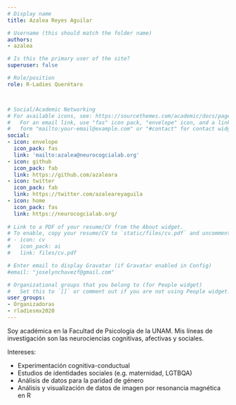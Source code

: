 ```yaml
---
# Display name
title: Azalea Reyes Aguilar

# Username (this should match the folder name)
authors:
- azalea

# Is this the primary user of the site?
superuser: false

# Role/position
role: R-Ladies Querétaro



# Social/Academic Networking
# For available icons, see: https://sourcethemes.com/academic/docs/page-builder/#icons
#   For an email link, use "fas" icon pack, "envelope" icon, and a link in the
#   form "mailto:your-email@example.com" or "#contact" for contact widget.
social:
- icon: envelope
  icon_pack: fas
  link: 'mailto:azalea@neurocogcialab.org'
- icon: github
  icon_pack: fab
  link: https://github.com/azaleara
- icon: twitter
  icon_pack: fab
  link: https://twitter.com/azaleareyaguila
- icon: home
  icon_pack: fas
  link: https://neurocogcialab.org/
  
# Link to a PDF of your resume/CV from the About widget.
# To enable, copy your resume/CV to `static/files/cv.pdf` and uncomment the lines below.
# - icon: cv
#   icon_pack: ai
#   link: files/cv.pdf

# Enter email to display Gravatar (if Gravatar enabled in Config)
#email: "joselynchavezf@gmail.com"

# Organizational groups that you belong to (for People widget)
#   Set this to `[]` or comment out if you are not using People widget.
user_groups:
- Organizadoras
- rladiesmx2020
---
```


Soy académica en la Facultad de Psicología de la UNAM. Mis líneas de investigación son las neurociencias cognitivas, afectivas y sociales. 

Intereses: 
- Experimentación cognitiva-conductual
- Estudios de identidades sociales (e.g. maternidad, LGTBQA)
- Análisis de datos para la paridad de género
- Análisis y visualización de datos de imagen por resonancia magnética en R
